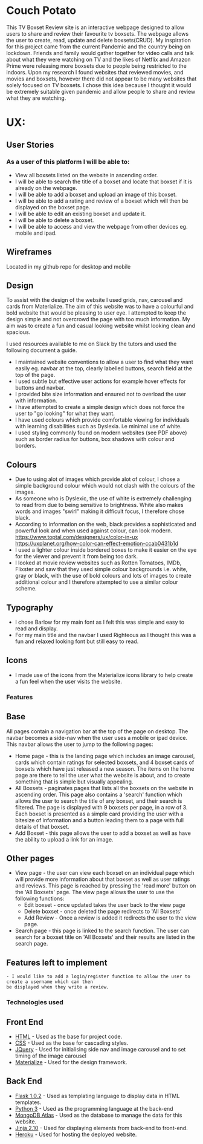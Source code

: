 # Couch Potato

This TV Boxset Review site is an interactive webpage designed to allow users to share and review their favourite tv boxsets.
The webpage allows the user to create, read, update and delete boxsets(CRUD).
My inspiration for this project came from the current Pandemic and the country being on lockdown. Friends and family would gather together
for video calls and talk about what they were watching on TV and the likes of Netflix and Amazon Prime were releasing more boxsets due to people being restricted
to the indoors. Upon my research I found websites that reviewed movies, and movies and boxsets, however there did not appear to be many websites that solely
focused on TV boxsets. I chose this idea because I thought it would be extremely suitable given pandemic and allow people to share and review what they are watching.

# UX:
## User Stories
### As a user of this platform I will be able to:
 - View all boxsets listed on the website in ascending order.
 - I will be able to search the title of a boxset and locate that boxset if it is already on the webpage.
 - I will be able to add a boxset and upload an image of this boxset.
 - I will be able to add a rating and review of a boxset which will then be displayed on the boxset page.
 - I will be able to edit an existing boxset and update it.
 - I will be able to delete a boxset.
 - I will be able to access and view the webpage from other devices eg. mobile and ipad.

## Wireframes
Located in my github repo for desktop and mobile

## Design
To assist with the design of the website I used grids, nav, carousel and cards from Materialize. The aim of this website
was to have a colourful and bold website that would be pleasing to user eye. I attempted to keep the design simple and not
overcrowd the page with too much information. My aim was to create a fun and casual looking website whilst looking clean and spacious.

I used resources available to me on Slack by the tutors and used the following document a guide.
- I maintained website conventions to allow a user to find what they want easily eg. navbar at the top, 
clearly labelled buttons, search field at the top of the page.
- I used subtle but effective user actions for example hover effects for buttons and navbar.
- I provided bite size information and ensured not to overload the user with information.
- I have attempted to create a simple design which does not force the user to "go looking" for what they want.
- I have used colours which provide comfortable viewing for individuals with learning disabilities such as Dyslexia. i.e minimal use of white.
- I used styling commonly found on modern websites (see PDF above) such as border radius for buttons, box shadows with colour and borders.

## Colours
- Due to using alot of images which provide alot of colour, I chose a simple background colour which would not clash with the colours of the images.
- As someone who is Dyslexic, the use of white is extremely challenging to read from due to being sensitive to brightness.
White also makes words and images "swirl" making it difficult focus, I therefore chose black.
- According to information on the web, black provides a sophisticated and powerful look and when used against colour, can look modern.
    https://www.toptal.com/designers/ux/color-in-ux
    https://uxplanet.org/how-color-can-effect-emotion-ccab0431b1d
- I used a lighter colour inside bordered boxes to make it easier on the eye for the viewer and prevent it from being too dark.
- I looked at movie review websites such as Rotten Tomatoes, IMDb, Flixster and saw that they used simple colour backgrounds i.e. white, gray or black,
with the use of bold colours and lots of images to create additional colour and I therefore attempted to use a similar colour scheme.

## Typography
- I chose Barlow for my main font as I felt this was simple and easy to read and display.
- For my main title and the navbar I used Righteous as I thought this was a fun and relaxed looking font but still easy to read.

## Icons
- I made use of the icons from the Materialize icons library to help create a fun feel when the user visits the website.


### Features
## Base   
All pages contain a navigation bar at the top of the page on desktop. The navbar becomes a side-nav when the user
uses a mobile or ipad device. This navbar allows the user to jump to the following pages:
- Home page - this is the landing page which includes an image carousel, cards which contain ratings for selected boxsets,
and 4 boxset cards of boxsets which have just released a new season. The items on the home page are there to tell the user what the website is about,
and to create something that is simple but visually appealing.
- All Boxsets - paginates pages that lists all the boxsets on the website in ascending order. This page also contains a 'search'
function which allows the user to search the title of any boxset, and their search is filtered. The page is displayed with 9 boxsets per page, in a row of 3. Each
boxset is presented as a simple card providing the user with a bitesize of information and a button leading them to a page with full details of that boxset.
- Add Boxset - this page allows the user to add a boxset as well as have the ability to upload a link for an image.

## Other pages
- View page - the user can view each boxset on an individual page which will provide more information about that boxset as well as
user ratings and reviews. This page is reached by pressing the 'read more' button on the 'All Boxsets' page. 
The view page allows the user to use the following functions:
    - Edit boxset - once updated takes the user back to the view page
    - Delete boxset - once deleted the page redirects to 'All Boxsets'
    - Add Review - Once a review is added it redirects the user to the view page.
- Search page - this page is linked to the search function. The user can search for a boxset title on 'All Boxsets' and their results
are listed in the search page.

## Features left to implement
    - I would like to add a login/register function to allow the user to create a username which can then
    be displayed when they write a review.

### Technologies used

## Front End
- [HTML](https://en.wikipedia.org/wiki/HTML) -  Used as the base for project code.
- [CSS](https://www.w3schools.com/css/) - Used as the base for cascading styles.
- [JQuery](https://jquery.com/) - Used for initialising side nav and image carousel and to set timing of the image carousel
- [Materialize](https://materializecss.com/) - Used for the design framework.

## Back End
- [Flask 1.0.2](https://flask.palletsprojects.com/en/1.1.x/quickstart/) - Used as templating language to display data in HTML templates.
- [Python 3](https://www.python.org/) - Used as the programming language at the back-end
- [MongoDB Atlas](https://www.mongodb.com/) - Used as the database to manage the data for this website. 
- [Jinja 2.10](https://en.wikipedia.org/wiki/Jinja_(template_engine)) - Used for displaying elements from back-end to front-end.
- [Heroku](https://www.heroku.com/) - Used for hosting the deployed website.


